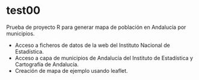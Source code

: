 # test00
Prueba de proyecto R para generar mapa de población en Andalucía por municipios.

- Acceso a ficheros de datos de la web del Instituto Nacional de Estadística.
- Acceso a capa de municipios de Andalucía del Instituto de Estadística y Cartografía de Andalucía.
- Creación de mapa de ejemplo usando leaflet.
